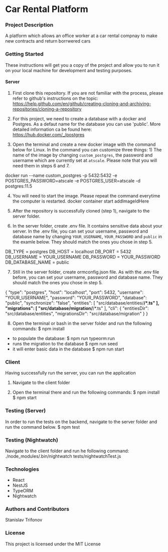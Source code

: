 # Car Rental Platform

### Project Description
A platform which allows an office worker at a car rental compnay to make new contracts and return borrwered cars


### Getting Started
These instructions will get you a copy of the project and allow you to run it on your local machine for development and testing purposes.

#### Server

1. First clone this repository. If you are not familiar with the process, please refer to github's instructions on the topic: https://help.github.com/en/github/creating-cloning-and-archiving-repositories/cloning-a-repository

2. For this project, we need to create a database with a docker and Postgres. As a defaut name for the database you can use 'public'. More detailed information ca be found here: https://hub.docker.com/_/postgres

3. Open the terminal and create a new docker image with the command below for Linux. In the command you can customize three things: 1) The name of the image by changing `custom_postgres`, the password and username which are currently set at `atscale`. Please note that you will need them in steps 6 and 7.

docker run --name custom_postgres -p 5432:5432 -e POSTGRES_PASSWORD=atscale -e POSTGRES_USER=atscale -d postgres:11.5

4. You will need to start the image. Please repeat the command everytime the computer is restarted.
docker container start addImageIdHere

5. After the repository is successfully cloned (step 1), navigate to the server folder.

6. In the server folder, create .env file. It contains sensitive data about your server. In the .env file, you can set your username, password and database name by changing `YOUR_USERNAME`, `YOUR_PASSWORD` and `public` in the examle below. They should match the ones you chose in step 5.


DB_TYPE = postgres
 DB_HOST = localhost
 DB_PORT = 5432
 DB_USERNAME = YOUR_USERNAME
 DB_PASSWORD = YOUR_PASSWORD
 DB_DATABASE_NAME = public

7. Still in the server folder, create ormconfig.json file. As with the .env file before, you can set your username, password and database name. They should match the ones you chose in step 5.

{
    "type": "postgres",
    "host": "localhost",
    "port": 5432,
    "username": "YOUR_USERNAME",
    "password": "YOUR_PASSWORD",
    "database": "public",
    "synchronize": "false",
    "entities": [
        "src/database/entities/**/*.ts"
    ],
    "migrations": [
        "src/database/migration/**/*.ts"
    ],
    "cli": {
        "entitiesDir": "src/database/entities",
        "migrationsDir": "src/database/migration"
    }
}


8. Open the terminal or bash in the server folder and run the following commands:
$ npm install
- to populate the database:
$ npm run typeorm:run 
- runs the migration to the database
$ npm run seed
- it will enter basic data in the database
$ npm run start


### Client

Having successfully run the server, you can run the application


1. Navigate to the client folder

2. Open the terminal there and run the following commands:
$ npm install
$ npm start


### Testing (Server)

In order to run the tests on the backend, navigate to the server folder and run the command below.
$ npm test

### Testing (Nightwatch)
Navigate to the client folder and run he following command:
./node_modules/.bin/nightwatch tests/nightwatchTest.js

### Technologies

* React
* NestJS
* TypeORM
* Nightwatch


### Authors and Contributors

Stanislav Trifonov


### License
This project is licensed under the MIT License
